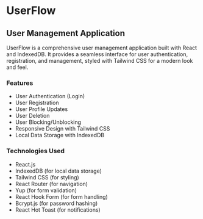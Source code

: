 # UserFlow

## User Management Application

UserFlow is a comprehensive user management application built with React and IndexedDB. It provides a seamless interface for user authentication, registration, and management, styled with Tailwind CSS for a modern look and feel.

### Features

- User Authentication (Login)
- User Registration
- User Profile Updates
- User Deletion
- User Blocking/Unblocking
- Responsive Design with Tailwind CSS
- Local Data Storage with IndexedDB

### Technologies Used

- React.js
- IndexedDB (for local data storage)
- Tailwind CSS (for styling)
- React Router (for navigation)
- Yup (for form validation)
- React Hook Form (for form handling)
- Bcrypt.js (for password hashing)
- React Hot Toast (for notifications)
